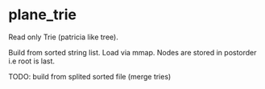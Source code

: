 plane_trie
==========

Read only Trie (patricia like tree).

Build from sorted string list.
Load via mmap.
Nodes are stored in postorder i.e root is last.


TODO: build from splited sorted file (merge tries)
